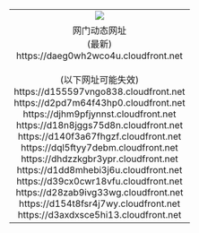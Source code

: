 ﻿<table>
  <tr></tr>
  <tr><td colspan=2 align=center><img src="https://daeg0wh2wco4u.cloudfront.net/Up/oGate.jpg" /></td></tr>
  <tr><td colspan=2 align=center>网门动态网址<br/>(最新)
<br>https://daeg0wh2wco4u.cloudfront.net
<br/><br/>(以下网址可能失效)
<br>https://d155597vngo838.cloudfront.net
<br>https://d2pd7m64f43hp0.cloudfront.net
<br>https://djhm9pfjynnst.cloudfront.net
<br>https://d18n8jggs75d8n.cloudfront.net
<br>https://d140f3a67fhgzf.cloudfront.net
<br>https://dql5ftyy7debm.cloudfront.net
<br>https://dhdzzkgbr3ypr.cloudfront.net
<br>https://d1dd8mhebi3j6u.cloudfront.net
<br>https://d39cx0cwr18vfu.cloudfront.net
<br>https://d28zab9ivg33wg.cloudfront.net
<br>https://d154t8fsr4j7wy.cloudfront.net
<br>https://d3axdxsce5hi13.cloudfront.net
    </td>
  </tr>
</table>
